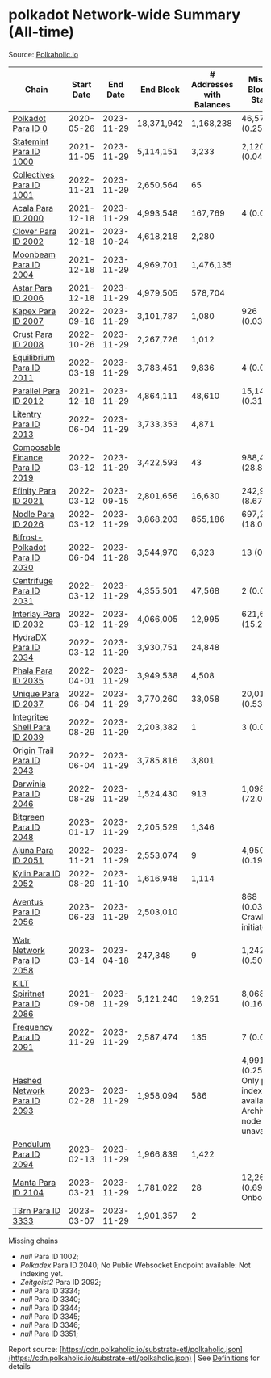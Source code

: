 # polkadot Network-wide Summary (All-time)

Source: [Polkaholic.io](https://polkaholic.io)


| Chain            | Start Date | End Date | End Block | # Addresses with Balances | Missing Blocks / Status |
| ---------------- | ---------- | ---------| --------- | ------------------------- | ----------------------- |
| [Polkadot Para ID 0](/polkadot/0-polkadot) | 2020-05-26 | 2023-11-29 | 18,371,942 |  1,168,238 | 46,577 (0.25%)  |
| [Statemint Para ID 1000](/polkadot/1000-statemint) | 2021-11-05 | 2023-11-29 | 5,114,151 |  3,233 | 2,120 (0.04%)  |
| [Collectives Para ID 1001](/polkadot/1001-collectives) | 2022-11-21 | 2023-11-29 | 2,650,564 |  65 |    |
| [Acala Para ID 2000](/polkadot/2000-acala) | 2021-12-18 | 2023-11-29 | 4,993,548 |  167,769 | 4 (0.00%)  |
| [Clover Para ID 2002](/polkadot/2002-clover) | 2021-12-18 | 2023-10-24 | 4,618,218 |  2,280 |    |
| [Moonbeam Para ID 2004](/polkadot/2004-moonbeam) | 2021-12-18 | 2023-11-29 | 4,969,701 |  1,476,135 |    |
| [Astar Para ID 2006](/polkadot/2006-astar) | 2021-12-18 | 2023-11-29 | 4,979,505 |  578,704 |    |
| [Kapex Para ID 2007](/polkadot/2007-kapex) | 2022-09-16 | 2023-11-29 | 3,101,787 |  1,080 | 926 (0.03%)  |
| [Crust Para ID 2008](/polkadot/2008-crust) | 2022-10-26 | 2023-11-29 | 2,267,726 |  1,012 |    |
| [Equilibrium Para ID 2011](/polkadot/2011-equilibrium) | 2022-03-19 | 2023-11-29 | 3,783,451 |  9,836 | 4 (0.00%)  |
| [Parallel Para ID 2012](/polkadot/2012-parallel) | 2021-12-18 | 2023-11-29 | 4,864,111 |  48,610 | 15,149 (0.31%)  |
| [Litentry Para ID 2013](/polkadot/2013-litentry) | 2022-06-04 | 2023-11-29 | 3,733,353 |  4,871 |    |
| [Composable Finance Para ID 2019](/polkadot/2019-composable) | 2022-03-12 | 2023-11-29 | 3,422,593 |  43 | 988,438 (28.88%)  |
| [Efinity Para ID 2021](/polkadot/2021-efinity) | 2022-03-12 | 2023-09-15 | 2,801,656 |  16,630 | 242,949 (8.67%)  |
| [Nodle Para ID 2026](/polkadot/2026-nodle) | 2022-03-12 | 2023-11-29 | 3,868,203 |  855,186 | 697,249 (18.03%)  |
| [Bifrost-Polkadot Para ID 2030](/polkadot/2030-bifrost-dot) | 2022-06-04 | 2023-11-28 | 3,544,970 |  6,323 | 13 (0.00%)  |
| [Centrifuge Para ID 2031](/polkadot/2031-centrifuge) | 2022-03-12 | 2023-11-29 | 4,355,501 |  47,568 | 2 (0.00%)  |
| [Interlay Para ID 2032](/polkadot/2032-interlay) | 2022-03-12 | 2023-11-29 | 4,066,005 |  12,995 | 621,626 (15.29%)  |
| [HydraDX Para ID 2034](/polkadot/2034-hydradx) | 2022-03-12 | 2023-11-29 | 3,930,751 |  24,848 |    |
| [Phala Para ID 2035](/polkadot/2035-phala) | 2022-04-01 | 2023-11-29 | 3,949,538 |  4,508 |    |
| [Unique Para ID 2037](/polkadot/2037-unique) | 2022-06-04 | 2023-11-29 | 3,770,260 |  33,058 | 20,019 (0.53%)  |
| [Integritee Shell Para ID 2039](/polkadot/2039-integritee-shell) | 2022-08-29 | 2023-11-29 | 2,203,382 |  1 | 3 (0.00%)  |
| [Origin Trail Para ID 2043](/polkadot/2043-origintrail) | 2022-06-04 | 2023-11-29 | 3,785,816 |  3,801 |    |
| [Darwinia Para ID 2046](/polkadot/2046-darwinia) | 2022-08-29 | 2023-11-29 | 1,524,430 |  913 | 1,098,053 (72.03%)  |
| [Bitgreen Para ID 2048](/polkadot/2048-bitgreen) | 2023-01-17 | 2023-11-29 | 2,205,529 |  1,346 |    |
| [Ajuna Para ID 2051](/polkadot/2051-ajuna) | 2022-11-21 | 2023-11-29 | 2,553,074 |  9 | 4,950 (0.19%)  |
| [Kylin Para ID 2052](/polkadot/2052-kylin) | 2022-08-29 | 2023-11-10 | 1,616,948 |  1,114 |    |
| [Aventus Para ID 2056](/polkadot/2056-aventus) | 2023-06-23 | 2023-11-29 | 2,503,010 |   | 868 (0.03%) Crawling initiated |
| [Watr Network Para ID 2058](/polkadot/2058-watr) | 2023-03-14 | 2023-04-18 | 247,348 |  9 | 1,242 (0.50%)  |
| [KILT Spiritnet Para ID 2086](/polkadot/2086-kilt) | 2021-09-08 | 2023-11-29 | 5,121,240 |  19,251 | 8,068 (0.16%)  |
| [Frequency Para ID 2091](/polkadot/2091-frequency) | 2022-11-29 | 2023-11-29 | 2,587,474 |  135 | 7 (0.00%)  |
| [Hashed Network Para ID 2093](/polkadot/2093-hashed) | 2023-02-28 | 2023-11-29 | 1,958,094 |  586 | 4,991 (0.25%) Only partial index available: Archive node unavailable |
| [Pendulum Para ID 2094](/polkadot/2094-pendulum) | 2023-02-13 | 2023-11-29 | 1,966,839 |  1,422 |    |
| [Manta Para ID 2104](/polkadot/2104-manta) | 2023-03-21 | 2023-11-29 | 1,781,022 |  28 | 12,262 (0.69%) Onboarding |
| [T3rn Para ID 3333](/polkadot/3333-t3rn) | 2023-03-07 | 2023-11-29 | 1,901,357 |  2 |    |

Missing chains


* *null* Para ID 1002; 
* *Polkadex* Para ID 2040; No Public Websocket Endpoint available: Not indexing yet.
* *Zeitgeist2* Para ID 2092; 
* *null* Para ID 3334; 
* *null* Para ID 3340; 
* *null* Para ID 3344; 
* *null* Para ID 3345; 
* *null* Para ID 3346; 
* *null* Para ID 3351; 

Report source: [https://cdn.polkaholic.io/substrate-etl/polkaholic.json](https://cdn.polkaholic.io/substrate-etl/polkaholic.json) | See [Definitions](/DEFINITIONS.md) for details
